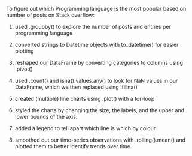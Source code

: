 

To figure out which Programming language is the most popular based on number of posts on Stack overflow:

1. used .groupby() to explore the number of posts and entries per programming language

2. converted strings to Datetime objects with to_datetime() for easier plotting

3. reshaped our DataFrame by converting categories to columns using .pivot()

4. used .count() and isna().values.any() to look for NaN values in our DataFrame, which we then replaced using .fillna()

5. created (multiple) line charts using .plot() with a for-loop

6. styled the charts by changing the size, the labels, and the upper and lower bounds of the axis.

7. added a legend to tell apart which line is which by colour

8. smoothed out our time-series observations with .rolling().mean() and plotted them to better identify trends over time.
